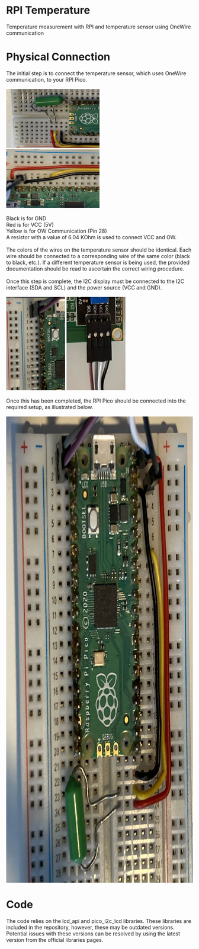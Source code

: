 # RPI Temperature
Temperature measurement with RPI and temperature sensor using OneWire communication

# Physical Connection
The initial step is to connect the temperature sensor, which uses OneWire communication, to your RPI Pico.
<br>
<br>
<img src="temp.jpg" height=159 width=252> <img src="rpi_right.jpg" height=159 width=252>
<br>
<br>
Black is for GND<br>
Red is for VCC (5V)<br>
Yellow is for OW Communication (Pin 28)<br>
A resistor with a value of 6.04 KOhm is used to connect VCC and OW.<br>
<br>
The colors of the wires on the temperature sensor should be identical. Each wire should be connected to a corresponding wire of the same color (black to black, etc.). If a different temperature sensor is being used, the provided documentation should be read to ascertain the correct wiring procedure.
<br>
<br>
Once this step is complete, the I2C display must be connected to the I2C interface (SDA and SCL) and the power source (VCC and GND).<br><br>
<img src="rpi_left.jpg" width=159 height=252> <img src="I2C_LCD.jpg" width=159 height=252><br><br>
Once this has been completed, the RPI Pico should be connected into the required setup, as illustrated below.<br><br>
<img src="rpi.jpg" width=795 height=1260>
<br>
# Code
The code relies on the lcd_api and pico_i2c_lcd libraries. These libraries are included in the repository, however, these may be outdated versions. Potential issues with these versions can be resolved by using the latest version from the official libraries pages.
